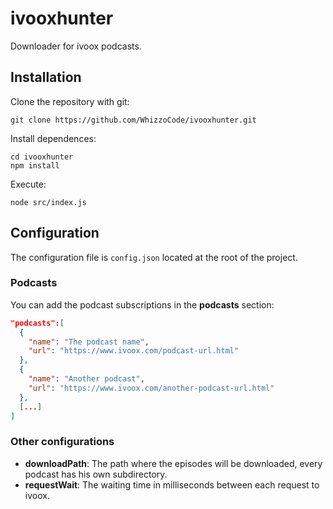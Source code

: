 # ivooxhunter

Downloader for ivoox podcasts.

## Installation

Clone the repository with git:

```shell
git clone https://github.com/WhizzoCode/ivooxhunter.git
```

Install dependences:

```shell
cd ivooxhunter
npm install
```

Execute:

```shell
node src/index.js
```

## Configuration

The configuration file is `config.json` located at the root of the project.

### Podcasts

You can add the podcast subscriptions in the **podcasts** section:

```json
"podcasts":[
  {
    "name": "The podcast name",
    "url": "https://www.ivoox.com/podcast-url.html"
  },
  {
    "name": "Another podcast",
    "url": "https://www.ivoox.com/another-podcast-url.html"
  },
  [...]
]
```

### Other configurations

- **downloadPath**: The path where the episodes will be downloaded, every podcast has his own subdirectory.
- **requestWait**: The waiting time in milliseconds between each request to ivoox.
